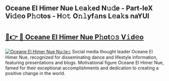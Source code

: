 ## Oceane El Himer Nue L𝚎a𝚔ed N𝚞𝚍e - Part-IeX Vi𝚍𝚎o P𝚑𝚘tos - H𝚘𝚝 O𝚗𝚕yf𝚊ns L𝚎a𝚔s naYUI

# <h2><a href="http://kf0sby.oniu.top/?m=Oceane+El+Himer+Nue">🔗👉 🔴 Oceane El Himer Nue P𝚑ot𝚘𝚜 V𝚒d𝚎o</a></h2>

[![Oceane El Himer Nue Nu𝚍e𝚜](https://i.imgur.com/0qMVB7G.gif)](http://kf0sby.oniu.top/?m=Oceane+El+Himer+Nue)
Social media thought leader Oceane El Himer Nue, recognized for disseminating dance and lifestyle information, featuring presentations and blogs. Motivational figure Oceane El Himer Nue, famed for their exceptional accomplishments and dedication to creating a positive change in the world.  
